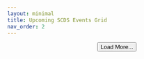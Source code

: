 ```yaml
---
layout: minimal
title: Upcoming SCDS Events Grid
nav_order: 2 
---
```


<link rel="stylesheet" href="./assets/css/swiper.css" />
<link rel="stylesheet" href="./assets/css/events2grid.css" />

<div class="myEventsGrid">
  <div id="events-wrapper" class="swiper-wrapper">
    <!-- Events will be injected here -->
  </div>
</div>

<div style="text-align:center; margin-top: 1em;">
  <button id="loadMore" class="btn btn-outline">Load More...</button>
</div>

<script id="events-data" type="application/json">
{{ site.data.events | jsonify | strip_newlines }}
</script>

<script>
  let events = [];
  let currentIndex = 0;
  const batchSize = 12;
  const wrapper = document.getElementById("events-wrapper");
  const loadMoreBtn = document.getElementById("loadMore");

  function getEvents() {
    if (events.length === 0) {
      const raw = document.getElementById("events-data").textContent.trim();
      try {
        events = JSON.parse(raw);
      } catch (e) {
        console.error("Failed to parse events JSON", e, raw);
      }

      // sort by start date (soonest first)
      events.sort((a, b) => new Date(a.start) - new Date(b.start));
    }
  }

  function formatDate(dateString) {
    const date = new Date(dateString);
    return date.toLocaleDateString(undefined, { month: "long", day: "numeric", year: "numeric" });
  }

  function formatTime(dateString) {
    const date = new Date(dateString);
    return date.toLocaleTimeString([], { hour: "2-digit", minute: "2-digit" });
  }

  function renderEvents() {
    getEvents();

    const nextBatch = events.slice(currentIndex, currentIndex + batchSize);

    nextBatch.forEach(event => {
      const slide = document.createElement("div");
      slide.className = "swiper-slide";
      slide.innerHTML = `
        <img class="event-banner" src="${event.image}" alt="Banner for ${event.title}">
        <div class="event-details">
          <h3 class="event-title">${event.title}</h3>
          <div class="event-date">${formatDate(event.start)}</div>
          <div class="event-time">${formatTime(event.start)} – ${formatTime(event.end)}</div>
          <div class="event-location">${event.location || ""}</div>
        </div>
        <div class="event-register-cell">
          <a href="${event.url}" class="register-button" target="_blank" rel="noopener">Register</a>
        </div>
      `;
      wrapper.appendChild(slide);
    });

    currentIndex += nextBatch.length;

    if (currentIndex >= events.length) {
      loadMoreBtn.style.display = "none";
    }
  }

  loadMoreBtn.addEventListener("click", renderEvents);

  // render first batch immediately
  renderEvents();
</script>